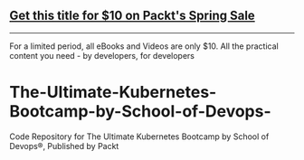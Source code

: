 ## [Get this title for $10 on Packt's Spring Sale](https://www.packt.com/V11590?utm_source=github&utm_medium=packt-github-repo&utm_campaign=spring_10_dollar_2022)
-----
For a limited period, all eBooks and Videos are only $10. All the practical content you need \- by developers, for developers

# The-Ultimate-Kubernetes-Bootcamp-by-School-of-Devops-
Code Repository for The Ultimate Kubernetes Bootcamp by School of Devops®, Published by Packt
